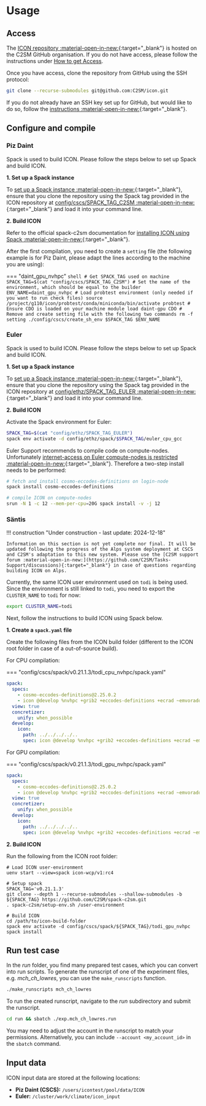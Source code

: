 # Usage

## Access

The [ICON repository :material-open-in-new:](https://github.com/C2SM/icon){:target="_blank"} is hosted on the C2SM GitHub organisation. If you do not have access, please follow the instructions under [How to get Access](../../about/index.md#how-to-get-access).

Once you have access, clone the repository from GitHub using the SSH protocol:

  ```bash
  git clone --recurse-submodules git@github.com:C2SM/icon.git
  ```
  If you do not already have an SSH key set up for GitHub, but would like to do so, follow the [instructions :material-open-in-new:](https://docs.github.com/en/authentication/connecting-to-github-with-ssh/generating-a-new-ssh-key-and-adding-it-to-the-ssh-agent){:target="_blank"}.
    
## Configure and compile

### Piz Daint
Spack is used to build ICON. Please follow the steps below to set up Spack and build ICON.

**1. Set up a Spack instance**

To [set up a Spack instance :material-open-in-new:](https://c2sm.github.io/spack-c2sm/latest/QuickStart.html#at-cscs-daint-tsa-balfrin){:target="_blank"}, ensure that you clone the repository using the Spack tag provided in the ICON repository at [config/cscs/SPACK_TAG_C2SM :material-open-in-new:](https://github.com/C2SM/icon/blob/main/config/cscs/SPACK_TAG_C2SM){:target="_blank"} and load it into your command line.

**2. Build ICON**

Refer to the official spack-c2sm documentation for [installing ICON using Spack :material-open-in-new:](https://c2sm.github.io/spack-c2sm/latest/QuickStart.html#icon){:target="_blank"}.

After the first compilation, you need to create a `setting` file (the following example is for Piz Daint, please adapt the lines according to the machine you are using):

=== "daint_gpu_nvhpc"
    ```shell
    # Get SPACK_TAG used on machine
    SPACK_TAG=$(cat "config/cscs/SPACK_TAG_C2SM")
    # Set the name of the environment, which should be equal to the builder
    ENV_NAME=daint_gpu_nvhpc
    # Load probtest environment (only needed if you want to run check files)
    source /project/g110/icon/probtest/conda/miniconda/bin/activate probtest
    # Ensure CDO is loaded on your machine
    module load daint-gpu CDO
    # Remove and create setting file with the following two commands
    rm -f setting
    ./config/cscs/create_sh_env $SPACK_TAG $ENV_NAME
    ```

### Euler
Spack is used to build ICON. Please follow the steps below to set up Spack and build ICON.

**1. Set up a Spack instance**

To [set up a Spack instance :material-open-in-new:](https://c2sm.github.io/spack-c2sm/latest/QuickStart.html#at-cscs-daint-tsa-balfrin){:target="_blank"}, ensure that you clone the repository using the Spack tag provided in the ICON repository at [config/ethz/SPACK_TAG_EULER :material-open-in-new:](https://github.com/C2SM/icon/blob/main/config/ethz/SPACK_TAG_EULER){:target="_blank"} and load it into your command line.


**2. Build ICON**

Activate the Spack environment for Euler:
```bash
SPACK_TAG=$(cat "config/ethz/SPACK_TAG_EULER")
spack env activate -d config/ethz/spack/$SPACK_TAG/euler_cpu_gcc
```

Euler Support recommends to compile code on compute-nodes. Unfortunately [internet-access on Euler compute-nodes is restricted :material-open-in-new:](https://scicomp.ethz.ch/wiki/Accessing_the_clusters#Internet_Security){:target="_blank"}.
Therefore a two-step install needs to be performed:

```bash
# fetch and install cosmo-eccodes-definitions on login-node
spack install cosmo-eccodes-definitions

# compile ICON on compute-nodes
srun -N 1 -c 12 --mem-per-cpu=20G spack install -v -j 12
```


### Säntis

!!! construction "Under construction - last update: 2024-12-18"

    Information on this section is not yet complete nor final. It will be updated following the progress of the Alps system deployment at CSCS and C2SM's adaptation to this new system. Please use the [C2SM support forum :material-open-in-new:](https://github.com/C2SM/Tasks-Support/discussions){:target="_blank"} in case of questions regarding building ICON on Alps.

Currently, the same ICON user environment used on `todi` is being used. Since the environment is still linked to `todi`, you need to export the `CLUSTER_NAME` to `todi` for now:

```bash
export CLUSTER_NAME=todi
```

Next, follow the instructions to build ICON using Spack below.

**1. Create a `spack.yaml` file**

Create the following files from the ICON build folder (different to the ICON root folder in case of a out-of-source build).

For CPU compilation:

=== "config/cscs/spack/v0.21.1.3/todi_cpu_nvhpc/spack.yaml"

  ```yaml
  spack:
    specs:
      - cosmo-eccodes-definitions@2.25.0.2
      - icon @develop %nvhpc +grib2 +eccodes-definitions +ecrad ~emvorado +art +dace +acm-license ~aes ~jsbach ~ocean ~coupling ~rte-rrtmgp ~loop-exchange ~async-io-rma +pgi-inlib
    view: true
    concretizer:
      unify: when_possible
    develop:
      icon:
        path: ../../../../..
        spec: icon @develop %nvhpc +grib2 +eccodes-definitions +ecrad ~emvorado +art +dace +acm-license ~aes ~jsbach ~ocean ~coupling ~rte-rrtmgp ~loop-exchange ~async-io-rma +pgi-inlib
  ```

For GPU compilation:

=== "config/cscs/spack/v0.21.1.3/todi_gpu_nvhpc/spack.yaml"

  ```yaml
  spack:
    specs:
      - cosmo-eccodes-definitions@2.25.0.2
      - icon @develop %nvhpc +grib2 +eccodes-definitions +ecrad ~emvorado +art +dace +acm-license gpu=openacc+cuda +mpi-gpu +realloc-buf ~aes ~jsbach ~ocean ~coupling ~rte-rrtmgp ~loop-exchange ~async-io-rma +pgi-inlib +cuda-graphs
    view: true
    concretizer:
      unify: when_possible
    develop:
      icon:
        path: ../../../../..
        spec: icon @develop %nvhpc +grib2 +eccodes-definitions +ecrad ~emvorado +art +dace +acm-license gpu=openacc+cuda +mpi-gpu +realloc-buf ~aes ~jsbach ~ocean ~coupling ~rte-rrtmgp ~loop-exchange ~async-io-rma +pgi-inlib +cuda-graphs
  ```

**2. Build ICON**

Run the following from the ICON root folder:
```console
# Load ICON user-environment 
uenv start --view=spack icon-wcp/v1:rc4

# Setup spack
SPACK_TAG='v0.21.1.3'
git clone --depth 1 --recurse-submodules --shallow-submodules -b ${SPACK_TAG} https://github.com/C2SM/spack-c2sm.git
. spack-c2sm/setup-env.sh /user-environment

# Build ICON
cd /path/to/icon-build-folder
spack env activate -d config/cscs/spack/${SPACK_TAG}/todi_gpu_nvhpc
spack install
```


## Run test case
In the *run* folder, you find many prepared test cases, which you can convert into run scripts. To generate the runscript of one of the experiment files, e.g. *mch_ch_lowres*, you can use the `make_runscripts` function.

```bash
./make_runscripts mch_ch_lowres
```

To run the created runscript, navigate to the *run* subdirectory and submit the runscript.

```bash
cd run && sbatch ./exp.mch_ch_lowres.run
```
You may need to adjust the account in the runscript to match your permissions. Alternatively, you can include `--account <my_account_id>` in the `sbatch` command.

## Input data
ICON input data are stored at the following locations:

- **Piz Daint (CSCS):** `/users/icontest/pool/data/ICON`
- **Euler:** `/cluster/work/climate/icon_input`

